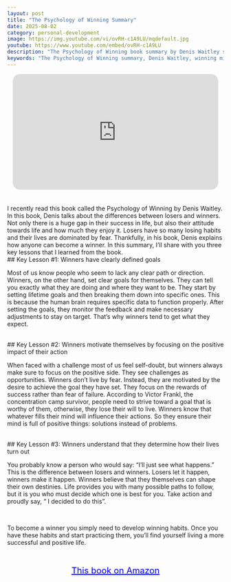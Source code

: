 ```yaml
---
layout: post
title: "The Psychology of Winning Summary"
date: 2025-08-02
category: personal-development
image: https://img.youtube.com/vi/ovRH-c1A9LU/mqdefault.jpg
youtube: https://www.youtube.com/embed/ovRH-c1A9LU
description: "The Psychology of Winning book summary by Denis Waitley shares mindset shifts that turn losers into winners. Discover the power of goal setting, positive thinking, and personal responsibility to succeed in life."
keywords: "The Psychology of Winning summary, Denis Waitley, winning mindset, personal development, goal setting, positive thinking, self-motivation, success habits, self-help book summary"
---
```


<div style="display: flex; justify-content: center; margin-bottom: 20px;">
  <div style="aspect-ratio: 16 / 9; width: 95%; max-width: 700px; position: relative;">
    <iframe 
      src="https://www.youtube.com/embed/ovRH-c1A9LU"
      title="The Psychology of Winning Summary"
      allowfullscreen
      frameborder="0"
      style="position: absolute; inset: 0; width: 100%; height: 100%; border-radius: 16px;">
    </iframe>
  </div>
</div>

<div style="height: 15px;"></div>
<!-- ..................................................................... -->
I recently read this book called the Psychology of Winning by Denis Waitley. In this book, Denis talks about the differences between losers and winners. Not only there is a huge gap in their success in life, but also their attitude towards life and how much they enjoy it. Losers have so many losing habits and their lives are dominated by fear. Thankfully, in his book, Denis explains how anyone can become a winner. In this summary, I’ll share with you three key lessons that I learned from the book.


<br>
## Key Lesson #1: Winners have clearly defined goals


Most of us know people who seem to lack any clear path or direction. Winners, on the other hand, set clear goals for themselves. They can tell you exactly what they are doing and where they want to be. They start by setting lifetime goals and then breaking them down into specific ones. This is because the human brain requires specific data to function properly. After setting the goals, they monitor the feedback and make necessary adjustments to stay on target. That’s why winners tend to get what they expect.



<br>
## Key Lesson #2: Winners motivate themselves by focusing on the positive impact of their action


When faced with a challenge most of us feel self-doubt, but winners always make sure to focus on the positive side. They see challenges as opportunities. Winners don’t live by fear. Instead, they are motivated by the desire to achieve the goal they have set. They focus on the rewards of success rather than fear of failure. According to Victor Frankl, the concentration camp survivor, people need to strive toward a goal that is worthy of them, otherwise, they lose their will to live. Winners know that whatever fills their mind will influence their actions. So they ensure their mind is full of positive things: solutions instead of problems.



<br>
## Key Lesson #3: Winners understand that they determine how their lives turn out


You probably know a person who would say: “I’ll just see what happens.” This is the difference between losers and winners. Losers let it happen, winners make it happen. Winners believe that they themselves can shape their own destinies. Life provides you with many possible paths to follow, but it is you who must decide which one is best for you. Take action and proudly say, “ I decided to do this”.

<br>
 

To become a winner you simply need to develop winning habits. Once you have these habits and start practicing them, you’ll find yourself living a more successful and positive life.

<br>
<p style="text-align: center;">
  <a href="https://amzn.to/3Fp49pT" target="_blank" style="color: blue; text-decoration: underline; font-size: 20px;">
    This book on Amazon
  </a>
</p>
